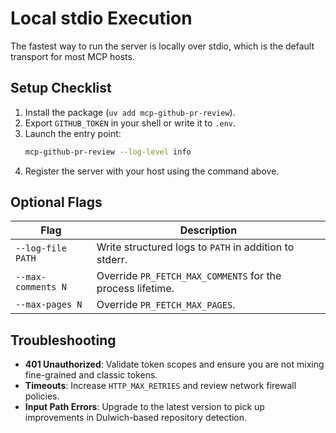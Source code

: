 # Local stdio Execution

The fastest way to run the server is locally over stdio, which is the default transport for most MCP hosts.

## Setup Checklist

1. Install the package (`uv add mcp-github-pr-review`).
2. Export `GITHUB_TOKEN` in your shell or write it to `.env`.
3. Launch the entry point:
   ```bash
   mcp-github-pr-review --log-level info
   ```
4. Register the server with your host using the command above.

## Optional Flags

| Flag | Description |
| --- | --- |
| `--log-file PATH` | Write structured logs to `PATH` in addition to stderr. |
| `--max-comments N` | Override `PR_FETCH_MAX_COMMENTS` for the process lifetime. |
| `--max-pages N` | Override `PR_FETCH_MAX_PAGES`. |

## Troubleshooting

- **401 Unauthorized**: Validate token scopes and ensure you are not mixing fine-grained and classic tokens.
- **Timeouts**: Increase `HTTP_MAX_RETRIES` and review network firewall policies.
- **Input Path Errors**: Upgrade to the latest version to pick up improvements in Dulwich-based repository detection.
